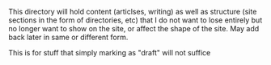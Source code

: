 This directory will hold content (articlses, writing) as well as structure (site sections in the form of directories, etc) that I do not want to lose entirely but no longer want to show on the site, or affect the shape of the site. May add back later in same or different form.

This is for stuff that simply marking as "draft" will not suffice

